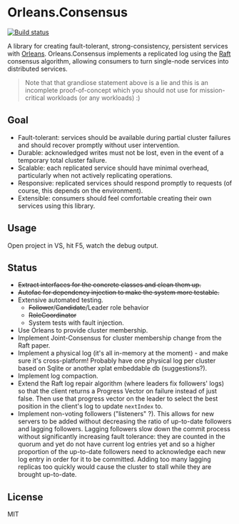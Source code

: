 # Orleans.Consensus
[![Build status](https://ci.appveyor.com/api/projects/status/6hjgxgc6rjnkd5hg?svg=true)](https://ci.appveyor.com/project/ReubenBond/orleans-consensus)


A library for creating fault-tolerant, strong-consistency, persistent services with [Orleans](https://github.com/dotnet/orleans).
Orleans.Consensus implements a replicated log using the [Raft](https://raft.github.io/) consensus algorithm, allowing consumers to turn single-node services into distributed services.

> Note that that grandiose statement above is a lie and this is an incomplete proof-of-concept which you should not use for mission-critical workloads (or any workloads) :)

## Goal
* Fault-tolerant: services should be available during partial cluster failures and should recover promptly without user intervention.
* Durable: acknowledged writes must not be lost, even in the event of a temporary total cluster failure.
* Scalable: each replicated service should have minimal overhead, particularly when not actively replicating operations.
* Responsive: replicated services should respond promptly to requests (of course, this depends on the environment).
* Extensible: consumers should feel comfortable creating their own services using this library.

## Usage

Open project in VS, hit F5, watch the debug output.

## Status

* ~~Extract interfaces for the concrete classes and clean them up.~~
* ~~Autofac for dependency injection to make the system more testable.~~
* Extensive automated testing.
  * ~~Follower~~/~~Candidate~~/Leader role behavior
  * ~~RoleCoordinator~~
  * System tests with fault injection.
* Use Orleans to provide cluster membership.
* Implement Joint-Consensus for cluster membership change from the Raft paper.
* Implement a physical log (it's all in-memory at the moment) - and make sure it's cross-platform! Probably have one physical log per cluster based on Sqlite or another xplat embeddable db (suggestions?).
* Implement log compaction.
* Extend the Raft log repair algorithm (where leaders fix followers' logs) so that the client returns a Progress Vector on failure instead of just false. Then use that progress vector on the leader to select the best position in the client's log to update `nextIndex` to.
* Implement non-voting followers ("listeners" ?). This allows for new servers to be added without decreasing the ratio of up-to-date followers and lagging followers. Lagging followers slow down the commit process without significantly increasing fault tolerance: they are counted in the quorum and yet do not have current log entries yet and so a higher proportion of the up-to-date followers need to acknowledge each new log entry in order for it to be committed. Adding too many lagging replicas too quickly would cause the cluster to stall while they are brought up-to-date. 

## License

MIT
